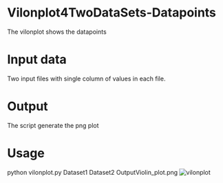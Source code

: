 # Vilonplot4TwoDataSets-Datapoints
The vilonplot shows the datapoints
# Input data
Two input files with single column of values in each file.
# Output 
The script generate the png plot
# Usage
python vilonplot.py Dataset1 Dataset2 OutputViolin_plot.png
![vilonplot](https://github.com/user-attachments/assets/72e05d49-aa74-40bb-90a4-a1b4026379ba)
